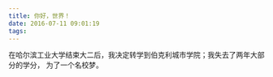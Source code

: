 ```yaml
---
title: 你好，世界！
date: 2016-07-11 09:01:19
tags:
---
```


在哈尔滨工业大学结束大二后，我决定转学到伯克利城市学院；我失去了两年大部分的学分， 为了一个名校梦。

